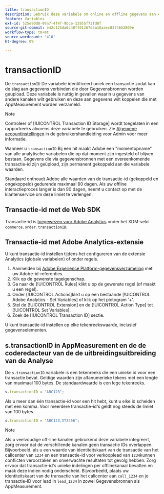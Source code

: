 ```yaml
---
title: transactionID
description: Gebruik deze variabele om online en offline gegevens aan elkaar te koppelen.
feature: Variables
exl-id: 525e90d8-99a7-4f4f-9bce-1395bf72fd8f
source-git-commit: e42c125da0c48ff01267e3a18aaec8374652809e
workflow-type: tm+mt
source-wordcount: '410'
ht-degree: 0%

---
```


# transactionID

De `transactionID` De variabele identificeert uniek een transactie zodat kan de slag aan gegevens verbinden die door Gegevensbronnen worden geupload. Deze variabele is nuttig in gevallen waarin u gegevens van andere kanalen wilt gebruiken en deze aan gegevens wilt koppelen die met AppMeasurement worden verzameld.

>[!NOTE]
>
>Controleer of [!UICONTROL Transaction ID Storage] wordt toegelaten in een rapportreeks alvorens deze variabele te gebruiken. Zie [Algemene accountinstellingen](/help/admin/admin/general-acct-settings-admin.md) in de gebruikershandleiding voor Admin voor meer informatie.

Wanneer u `transactionID` Bij een hit maakt Adobe een &quot;momentopname&quot; van alle analytische variabelen die op dat moment zijn ingesteld of blijven bestaan. Gegevens die via gegevensbronnen met een overeenkomende transactie-id zijn geüpload, zijn permanent gekoppeld aan die variabele waarden.

Standaard onthoudt Adobe alle waarden van de transactie-id (gekoppeld en ongekoppeld) gedurende maximaal 90 dagen. Als uw offline interactieproces langer is dan 90 dagen, neemt u contact op met de klantenservice om deze limiet te verlengen.

## Transactie-id met de Web SDK

Transactie-id is [toegewezen voor Adobe Analytics](https://experienceleague.adobe.com/docs/analytics/implementation/aep-edge/variable-mapping.html) onder het XDM-veld `commerce.order.transactionID`.

## Transactie-id met Adobe Analytics-extensie

U kunt transactie-id instellen tijdens het configureren van de extensie Analytics (globale variabelen) of onder regels.

1. Aanmelden bij [Adobe Experience Platform-gegevensverzameling](https://experience.adobe.com/data-collection) met uw Adobe-id-referenties.
2. Klik op de gewenste tageigenschap.
3. Ga naar de [!UICONTROL Rules] klikt u op de gewenste regel (of maakt u een regel).
4. Onder [!UICONTROL Actions]klikt u op een bestaande [!UICONTROL Adobe Analytics - Set Variables] of klik op het pictogram &#39;+&#39;.
5. Stel de [!UICONTROL Extension] en de [!UICONTROL Action Type] tot [!UICONTROL Set Variables].
6. Zoek de [!UICONTROL Transaction ID] sectie.

U kunt transactie-id instellen op elke tekenreekswaarde, inclusief gegevenselementen.

## s.transactionID in AppMeasurement en de de coderedacteur van de de uitbreidingsuitbreiding van de Analyse

De `s.transactionID` variabele is een tekenreeks die een unieke id voor een transactie bevat. Geldige waarden zijn alfanumerieke tekens met een lengte van maximaal 100 bytes. De standaardwaarde is een lege tekenreeks.

```js
s.transactionID = "ABC123";
```

Als u meer dan één transactie-id voor een hit hebt, kunt u elke id scheiden met een komma. Voor meerdere transactie-id&#39;s geldt nog steeds de limiet van 100 bytes.

```js
s.transactionID = "ABC123,XYZ456";
```

>[!NOTE]
>
>Als u veelvoudige off-line kanalen gebruikend deze variabele integreert, zorg ervoor dat de verschillende kanalen geen transactie IDs overlappen. Bijvoorbeeld, als u een waarde van identiteitskaart van de transactie van het callcenter van `1234` en een transactie-id voor verkooplead van `1234`kunnen conflicten veroorzaken en onverwachte resultaten tot gevolg hebben. Zorg ervoor dat transactie-id&#39;s unieke indelingen per offlinekanaal bevatten en maak deze indien nodig onderscheid. Bijvoorbeeld, plaats uw identiteitskaart van de transactie van het callcenter aan `call_1234` en je transactie-ID voor lead in `lead_1234` in zowel Gegevensbronnen als AppMeasurement.
